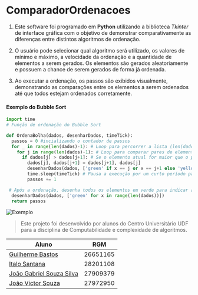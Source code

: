 # ComparadorOrdenacoes

1. Este software foi programado em **Python** utilizando a biblioteca *Tkinter* de interface gráfica com o objetivo de demonstrar comparativamente as diferenças entre distintos algoritmos de ordenação.
  
2. O usuário pode selecionar qual algoritmo será utilizado, os valores de mínimo e máximo, a velocidade da ordenação e a quantidade de elementos a serem gerados. Os elementos são gerados aleatoriamente e possuem a chance de serem gerados de forma já ordenada.
   
3. Ao executar a ordenação, os passos são exibidos visualmente, demonstrando as comparações entre os elementos a serem ordenados até que todos estejam ordenados corretamente.



#### Exemplo do Bubble Sort

~~~python
import time
# Função de ordenação do Bubble Sort

def OrdenaBolha(dados, desenharDados, timeTick):
  passos = 0 #incializando o contador de passos  
  for _ in range(len(dados)-1): # Loop para percorrer a lista (len(dados) - 1) vezes    
    for j in range(len(dados)-1): # Loop para comparar pares de elementos adjacentes      
      if dados[j] > dados[j+1]: # Se o elemento atual for maior que o próximo, troca
        dados[j], dados[j+1] = dados[j+1], dados[j]
        desenharDados(dados, ['green' if x == j or x == j+1 else 'yellow' for x in range(len(dados))]) # Chama a função desenharDados para atualizar a interface, destacando os elementos comparados em verde   
        time.sleep(timeTick) # Pausa a execução por um curto período para controlar a velocidade da visualização
        passos += 1

 # Após a ordenação, desenha todos os elementos em verde para indicar a conclusão do processo        
  desenharDados(dados, ['green' for x in range(len(dados))])
  return passos
~~~


![Exemplo](https://media.discordapp.net/attachments/1110968185525645367/1173344516183433368/image.png?ex=65639d3c&is=6551283c&hm=cf187aea358ea2778fadbed24522d992355b5f9d776080de1e8fb479ee5c761e&=&width=1276&height=633)

>Este projeto foi desenvolvido por alunos do Centro Universitário UDF para a disciplina de Computabilidade e complexidade de algoritmos.
>

Aluno | RGM
-------|------
[Guilherme Bastos](https://github.com/EGG1203) | 26651165
[Italo Santana](https://github.com/ItaloSantana2) | 28201108
[João Gabriel Souza Silva](https://github.com/JoaoGabrielSSilva) | 27909379
[João Victor Souza](https://github.com/vicsouz) | 27972950



